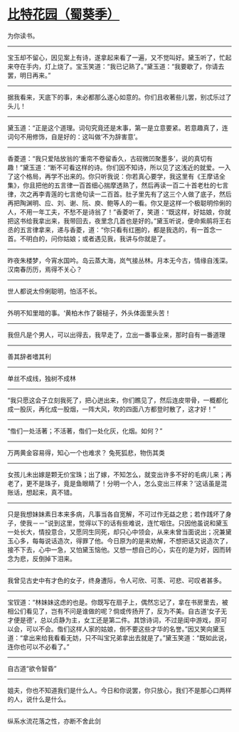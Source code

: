 # [比特花园（蜀葵季）](https://github.com/Equuuu/Equ_Blog/issues/14)

为你读书。

---

宝玉却不留心，因见案上有诗，遂拿起来看了一遍，又不觉叫好。黛玉听了，忙起来夺在手内，灯上烧了。宝玉笑道：“我已记熟了。”黛玉道：“我要歇了，你请去罢，明日再来。”

---

据我看来，天底下的事，未必都那么遂心如意的。你们且收著些儿罢，别忒乐过了头儿！

---

黛玉道：“正是这个道理。词句究竟还是末事，第一是立意要紧。若意趣真了，连词句不用修饰，自是好的：这叫做‘不为辞害意’。

---

香菱道：“我只爱陆放翁的‘重帘不卷留香久，古砚微凹聚墨多’，说的真切有趣！”黛玉道：“断不可看这样的诗。你们因不知诗，所以见了这浅近的就爱。一入了这个格局，再学不出来的。你只听我说：你若真心要学，我这里有《王摩诘全集》，你且把他的五言律一百首细心揣摩透熟了，然后再读一百二十首老杜的七言律，次之再李青莲的七言绝句读一二百首。肚子里先有了这三个人做了底子，然后再把陶渊明、应、刘、谢、阮、庾、鲍等人的一看。你又是这样一个极聪明伶俐的人，不用一年工夫，不愁不是诗翁了！”香菱听了，笑道：“既这样，好姑娘，你就把这书给我拿出来，我带回去，夜里念几首也是好的。”黛玉听说，便命紫鹃将王右丞的五言律拿来，递与香菱，道：“你只看有红圈的，都是我选的，有一首念一首。不明白的，问你姑娘；或者遇见我，我讲与你就是了。

---

昨夜朱楼梦，今宵水国吟。岛云蒸大海，岚气接丛林。月本无今古，情缘自浅深。汉南春历历，焉得不关心？ 

---

世人都说太伶俐聪明，怕活不长。

---

外明不知里暗的事。‘黄柏木作了磬槌子，外头体面里头苦！

---

我但凡是个男人，可以出得去，我早走了，立出一番事业来，那时自有一番道理

---

善其辞者嗜其利

---

单丝不成线，独树不成林

---

“我只愿这会子立刻我死了，把心迸出来，你们瞧见了，然后连皮带骨，一概都化成一股灰，再化成一股烟，一阵大风，吹的四面八方都登时散了，这才好！”

---

“偺们一处活著；不活著，偺们一处化灰，化烟。如何？”

---

万两黄金容易得，知心一个也难求？
兔死狐悲，物伤其类

---

女孩儿未出嫁是颗无价宝珠；出了嫁，不知怎么，就变出许多不好的毛病儿来；再老了，更不是珠子，竟是鱼眼睛了！分明一个人，怎么变出三样来？’这话虽是混账话，想起来，真不错。

---

只是我想妹妹素日本来多病，凡事当各自宽解，不可过作无益之悲；若作践坏了身子，使我－－”说到这里，觉得以下的话有些难说，连忙咽住。只因他虽说和黛玉一处长大，情投意合，又愿同生同死，却只心中领会，从来未曾当面说出；况兼黛玉心多，每每说话造次，得罪了他。今日原为的是来劝解，不想把话又说造次了，接不下去，心中一急，又怕黛玉恼他。又想一想自己的心，实在的是为好，因而转念为悲，反倒掉下泪来。

---

我曾见古史中有才色的女子，终身遭际，令人可欣、可羡、可悲、可叹者甚多。

---

宝钗道：“林妹妹这虑的也是。你既写在扇子上，偶然忘记了，拿在书房里去，被相公们看见了，岂有不问是谁做的呢？倘或传扬开了，反为不美。自古道‘女子无才便是德’，总以贞静为主，女工还是第二件。其馀诗词，不过是闺中游戏，原可以会，可以不会。偺们这样人家的姑娘，倒不要这些才华的名誉。”因又笑向黛玉道：“拿出来给我看看无妨，只不叫宝兄弟拿出去就是了。”黛玉笑道：“既如此说，连你也可以不必看了。” 

---

自古道“欲令智昏”

---

姐夫，你也不知道我们是什么人。今日和你说罢，你只放心，我们不是那心口两样的人，说什么是什么。

---

纵系水流花落之性，亦断不舍此剑